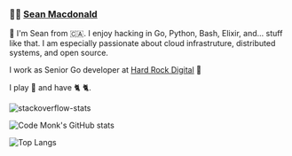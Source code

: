 ###  :man_technologist:  [Sean Macdonald](https://www.seanmacdonald.ca)

👋 I'm Sean from 🇨🇦. I enjoy hacking in Go, Python, Bash, Elixir, and... stuff like that. I am especially passionate about cloud infrastruture, distributed systems, and open source.

I work as Senior Go developer at [Hard Rock Digital](https://www.hardrockdigital.com/) 🤘

I play 🎸 and have 🐈 🐈. 

![stackoverflow-stats](https://github-stackoverflow-readme.vercel.app/?userId=977083)

![Code Monk's GitHub stats](https://github-readme-stats.vercel.app/api?username=sean9999&theme=cobalt&show_icons=true&include_all_commits=true)

![Top Langs](https://github-readme-stats.vercel.app/api/top-langs/?username=sean9999&size_weight=0.1&count_weight=0.9&hide=makefile,dockerfile,css&layout=pie&langs_count=6&theme=dracula)
